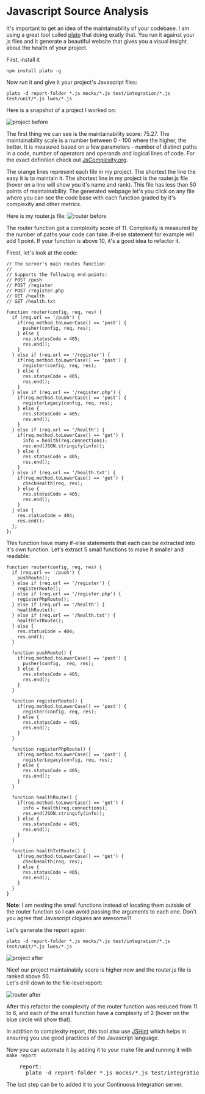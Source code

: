 # Javascript Source Analysis

It's important to get an idea of the maintainability of your codebase.
I am using a great tool called [plato](https://github.com/jsoverson/plato) that doing exatly that. You run it against your js files and it generate a beautiful website that gives you a visual insight about the health of your project.

First, install it

    npm install plato -g

Now run it and give it your project's Javascript files:

    plato -d report-folder *.js mocks/*.js test/integration/*.js test/unit/*.js lwes/*.js

Here is a snapshot of a project I worked on: 

![project before](http://i.imgur.com/ZDrlLzD.png)

The first thing we can see is the maintainability score: 75.27. The maintainability scale is a number between 0 - 100 where the higher, the better. It is measured based on a few parameters - number of distinct paths in a code, number of operators and operands and logical lines of code. For the exact definition check out [JsComplexity.org](http://jscomplexity.org/complexity).

The orange lines represent each file in my project. The shortest the line the easy it is to maintain it. The shortest line in my project is the router.js file (hover on a line will show you it's name and rank). This file has less than 50 points of maintainability.
The generated webpage let's you click on any file where you can see the code base with each function graded by it's complexity and other metrics.

Here is my router.js file:
![router before](http://i.imgur.com/BvEqlHA.png)

The router function got a complexity score of 11. Complexity is measured by the number of paths your code can take. if-else statement for example will add 1 point. If your function is above 10, it's a good idea to refactor it.

Firest, let's look at the code:

    // The server's main routes function
    //
    // Supports the following end-points:
    // POST /push
    // POST /register
    // POST /register.php
    // GET /health
    // GET /health.txt

    function router(config, req, res) {
      if (req.url == '/push') {
        if(req.method.toLowerCase() == 'post') {
          pusher(config, req, res);
        } else {
          res.statusCode = 405;
          res.end();
        }
      } else if (req.url == '/register') {
        if(req.method.toLowerCase() == 'post') {
          register(config, req, res);
        } else {
          res.statusCode = 405;
          res.end();
        }
      } else if (req.url == '/register.php') {
        if(req.method.toLowerCase() == 'post') {
          registerLegacy(config, req, res);
        } else {
          res.statusCode = 405;
          res.end();
        }
      } else if (req.url == '/health') {
        if(req.method.toLowerCase() == 'get') {
          info = health(req.connections);
          res.end(JSON.stringify(info));
        } else {
          res.statusCode = 405;
          res.end();
        }
      } else if (req.url == '/health.txt') {
        if(req.method.toLowerCase() == 'get') {
          checkHealth(req, res);
        } else {
          res.statusCode = 405;
          res.end();
        }
      } else {
        res.statusCode = 404;
        res.end();
      };
    };

This function have many if-else statements that each can be extracted into it's own function. Let's extract 5 small functions to make it smaller and readable:

    function router(config, req, res) {
      if (req.url == '/push') { 
        pushRoute();
      } else if (req.url == '/register') { 
        registerRoute();
      } else if (req.url == '/register.php') { 
        registerPhpRoute();
      } else if (req.url == '/health') { 
        healthRoute();
      } else if (req.url == '/health.txt') { 
        healthTxtRoute();
      } else {
        res.statusCode = 404;
        res.end();
      }

      function pushRoute() {
        if(req.method.toLowerCase() == 'post') {
          pusher(config,  req, res);
        } else {
          res.statusCode = 405;
          res.end();
        }
      }

      function registerRoute() {
        if(req.method.toLowerCase() == 'post') {
          register(config, req, res);
        } else {
          res.statusCode = 405;
          res.end();
        }
      }

      function registerPhpRoute() {
        if(req.method.toLowerCase() == 'post') {
          registerLegacy(config, req, res);
        } else {
          res.statusCode = 405;
          res.end();
        }
      }

      function healthRoute() {
        if(req.method.toLowerCase() == 'get') {
          info = health(req.connections);
          res.end(JSON.stringify(info));
        } else {
          res.statusCode = 405;
          res.end();
        }
      }

      function healthTxtRoute() {
        if(req.method.toLowerCase() == 'get') {
          checkHealth(req, res);
        } else {
          res.statusCode = 405;
          res.end();
        }
      }
    }

**Note**: I am nesting the small functions instead of locating them outside of the router function so I can avoid passing the arguments to each one. Don't you agree that Javascript clojures are awesome?!

Let's generate the report again:

    plato -d report-folder *.js mocks/*.js test/integration/*.js test/unit/*.js lwes/*.js

![project after](http://i.imgur.com/Z8EVEGj.png)

Nice! our project maintainabily score is higher now and the router.js file is ranked above 50.  
Let's drill down to the file-level report:

![router after](http://i.imgur.com/ALoAGbi.png)

After this refactor the complexity of the router function was reduced from 11 to 6, and each of the small function have a complexity of 2 (hover on the blue circle will show that). 

In addition to complexity report, this tool also use [JSHint](http://www.jshint.com/about) which helps in ensuring you use good practices of the Javascript language.

Now you can automate it by adding it to your make file and running it with `make report`

<pre>
    report: 
      plato -d report-folder *.js mocks/*.js test/integration/*.js test/unit/*.js lwes/*.js
</pre>

The last step can be to added it to your Continuous Integration server.
